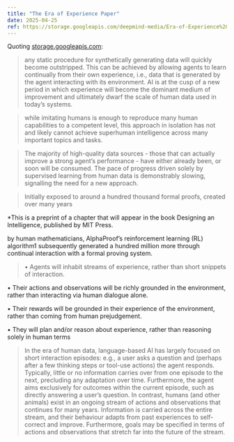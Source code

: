 ```yaml
---
title: "The Era of Experience Paper"
date: 2025-04-25
ref: https://storage.googleapis.com/deepmind-media/Era-of-Experience%20/The%20Era%20of%20Experience%20Paper.pdf
---
```



Quoting [storage.googleapis.com](https://storage.googleapis.com/deepmind-media/Era-of-Experience%20/The%20Era%20of%20Experience%20Paper.pdf):

> any static procedure for synthetically generating data will quickly become outstripped. This can be achieved by allowing agents to learn continually from their own experience, i.e., data that is generated by the agent interacting with its environment. AI is at the cusp of a new period in which experience will become the dominant medium of improvement and ultimately dwarf the scale of human data used in today’s systems.

> while imitating humans is enough to reproduce many human capabilities to a competent level, this approach in isolation has not and likely cannot achieve superhuman intelligence across many important topics and tasks.

> The majority of high-quality data sources - those that can actually improve a strong agent’s performance - have either already been, or soon will be consumed. The pace of progress driven solely by supervised learning from human data is demonstrably slowing, signalling the need for a new approach.

> Initially exposed to around a hundred thousand formal proofs, created over many years

  

*This is a preprint of a chapter that will appear in the book Designing an Intelligence, published by MIT Press.

by human mathematicians, AlphaProof’s reinforcement learning (RL) algorithm1 subsequently generated a hundred million more through continual interaction with a formal proving system.

> •   Agents will inhabit streams of experience, rather than short snippets of interaction.
    
•   Their actions and observations will be richly grounded in the environment, rather than interacting via human dialogue alone.
    
•   Their rewards will be grounded in their experience of the environment, rather than coming from human prejudgement.
    
•   They will plan and/or reason about experience, rather than reasoning solely in human terms

> In the era of human data, language-based AI has largely focused on short interaction episodes: e.g., a user asks a question and (perhaps after a few thinking steps or tool-use actions) the agent responds. Typically, little or no information carries over from one episode to the next, precluding any adaptation over time. Furthermore, the agent aims exclusively for outcomes within the current episode, such as directly answering a user’s question. In contrast, humans (and other animals) exist in an ongoing stream of actions and observations that continues for many years. Information is carried across the entire stream, and their behaviour adapts from past experiences to self-correct and improve. Furthermore, goals may be specified in terms of actions and observations that stretch far into the future of the stream.